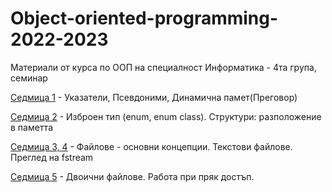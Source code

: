 # Object-oriented-programming-2022-2023

Материали от курса по ООП на специалност Информатика - 4та група, семинар

[Седмица 1](https://github.com/AleksandrinaKovachka/Object-oriented-programming-2022-2023/tree/main/Week01) - Указатели, Псевдоними, Динамична памет(Преговор)

[Седмица 2](https://github.com/AleksandrinaKovachka/Object-oriented-programming-2022-2023/tree/main/Week02) - Изброен тип (enum, enum class). Структури: разположение в паметта

[Седмица 3, 4](https://github.com/AleksandrinaKovachka/Object-oriented-programming-2022-2023/tree/main/Week03) - Файлове - основни концепции. Текстови файлове. Преглед на fstream

[Седмица 5](https://github.com/AleksandrinaKovachka/Object-oriented-programming-2022-2023/tree/main/Week05) - Двоични файлове. Работа при пряк достъп.
